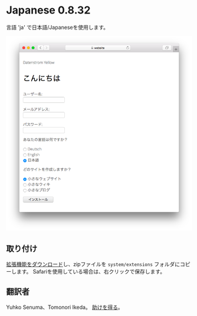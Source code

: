 # Japanese 0.8.32

言語 'ja' で日本語/Japaneseを使用します。

<p align="center"><img src="japanese-screenshot.png?raw=true" alt="Screenshot"></p>

## 取り付け

[拡張機能をダウンロード](https://github.com/datenstrom/yellow-extensions/raw/master/downloads/japanese.zip)し、zipファイルを `system/extensions` フォルダにコピーします。 Safariを使用している場合は、右クリックで保存します。

## 翻訳者

Yuhko Senuma、Tomonori Ikeda。 [助けを得る](https://datenstrom.se/yellow/help/)。
